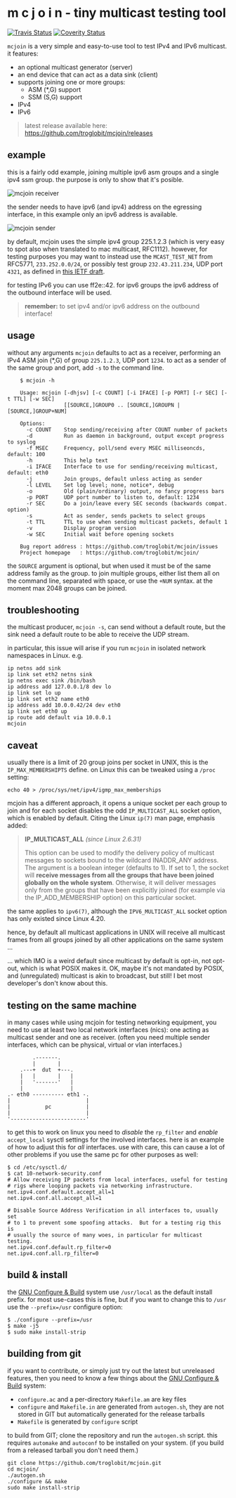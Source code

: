 m c j o i n - tiny multicast testing tool
=========================================
[![Travis Status][]][Travis] [![Coverity Status][]][Coverity Scan]

`mcjoin` is a very simple and easy-to-use tool to test IPv4 and IPv6
multicast.  it features:

- an optional multicast generator (server)
- an end device that can act as a data sink (client)
- supports joining one or more groups:
  - ASM (*,G) support
  - SSM (S,G) support
- IPv4
- IPv6

> latest release available here: https://github.com/troglobit/mcjoin/releases


example
-------

this is a fairly odd example, joining multiple ipv6 asm groups and a
single ipv4 ssm group. the purpose is only to show that it's posible.

![mcjoin receiver](mcjoin-recv.png)

the sender needs to have ipv6 (and ipv4) address on the egressing
interface, in this example only an ipv6 address is available.

![mcjoin sender](mcjoin-send.png)

by default, mcjoin uses the simple ipv4 group 225.1.2.3 (which is very
easy to spot also when translated to mac multicast, RFC1112). however,
for testing purposes you may want to instead use the `MCAST_TEST_NET`
from RFC5771, `233.252.0.0/24`, or possibly test group `232.43.211.234`,
UDP port `4321`, as defined in [this IETF draft][1].

for testing IPv6 you can use ff2e::42.  for ipv6 groups the ipv6 address
of the outbound interface will be used.

> **remember:** to set ipv4 and/or ipv6 address on the outbound interface!

usage
-----

without any arguments `mcjoin` defaults to act as a receiver, performing
an IPv4 ASM join (*,G) of group `225.1.2.3`, UDP port `1234`.  to act as
a sender of the same group and port, add `-s` to the command line.

```
    $ mcjoin -h
    
    Usage: mcjoin [-dhjsv] [-c COUNT] [-i IFACE] [-p PORT] [-r SEC] [-t TTL] [-w SEC]
                  [[SOURCE,]GROUP0 .. [SOURCE,]GROUPN | [SOURCE,]GROUP+NUM]
    
    Options:
      -c COUNT    Stop sending/receiving after COUNT number of packets
      -d          Run as daemon in background, output except progress to syslog
      -f MSEC     Frequency, poll/send every MSEC milliseoncds, default: 100
      -h          This help text
      -i IFACE    Interface to use for sending/receiving multicast, default: eth0
      -j          Join groups, default unless acting as sender
      -l LEVEL    Set log level; none, notice*, debug
      -o          Old (plain/ordinary) output, no fancy progress bars
      -p PORT     UDP port number to listen to, default: 1234
      -r SEC      Do a join/leave every SEC seconds (backwards compat. option)
      -s          Act as sender, sends packets to select groups
      -t TTL      TTL to use when sending multicast packets, default 1
      -v          Display program version
      -w SEC      Initial wait before opening sockets
    
    Bug report address : https://github.com/troglobit/mcjoin/issues
    Project homepage   : https://github.com/troglobit/mcjoin/
```

the `SOURCE` argument is optional, but when used it must be of the same
address family as the group.  to join multiple groups, either list them
all on the command line, separated with space, or use the `+NUM` syntax.
at the moment max 2048 groups can be joined.


troubleshooting
---------------

the multicast producer, `mcjoin -s`, can send without a default route,
but the sink need a default route to be able to receive the UDP stream.

in particular, this issue will arise if you run `mcjoin` in isolated
network namespaces in Linux.  e.g.

    ip netns add sink
    ip link set eth2 netns sink
    ip netns exec sink /bin/bash
    ip address add 127.0.0.1/8 dev lo
    ip link set lo up
    ip link set eth2 name eth0
    ip address add 10.0.0.42/24 dev eth0
    ip link set eth0 up
    ip route add default via 10.0.0.1
    mcjoin


caveat
------

usually there is a limit of 20 group joins per socket in UNIX, this is
the `IP_MAX_MEMBERSHIPTS` define.  on Linux this can be tweaked using a
`/proc` setting:

    echo 40 > /proc/sys/net/ipv4/igmp_max_memberships

mcjoin has a different approach, it opens a unique socket per each group
to join and for each socket disables the odd `IP_MULTICAST_ALL` socket
option, which is enabled by default.  Citing the Linux `ip(7)` man page,
emphasis added:

> **IP_MULTICAST_ALL** *(since Linux 2.6.31)*
>
> This option can be used to modify the delivery policy of multicast
> messages to sockets bound to the wildcard INADDR_ANY address.  The
> argument is a boolean integer (defaults to 1).  If set to 1, the
> socket will **receive messages from all the groups that have been
> joined globally on the whole system**.  Otherwise, it will deliver
> messages only from the groups that have been explicitly joined (for
> example via the IP_ADD_MEMBERSHIP option) on this particular socket.

the same applies to `ipv6(7)`, although the `IPV6_MULTICAST_ALL` socket
option has only existed since Linux 4.20.

hence, by default all multicast applications in UNIX will receive all
multicast frames from all groups joined by all other applications on
the same system ...

... which IMO is a weird default since multicast by default is opt-in,
not opt-out, which is what POSIX makes it.  OK, maybe it's not mandated
by POSIX, and (unregulated) multicast is akin to broadcast, but still!
I bet most developer's don't know about this.


testing on the same machine
---------------------------

in many cases while using mcjoin for testing networking equipment, you
need to use at least two local network interfaces (nics): one acting as
multicast sender and one as receiver.  (often you need multiple sender
interfaces, which can be physical, virtual or vlan interfaces.)

            .-------.
            |       |
        .---+  dut  +---.
        |   |       |   |
        |   '-------'   |
        |               |
    .- eth0 ---------- eth1 -.
    |                        |
    |           pc           |
    |                        |
    '------------------------'

to get this to work on linux you need to *disable* the `rp_filter` and
*enable* `accept_local` sysctl settings for the involved interfaces.
here is an example of how to adjust this for *all* interfaces. use with
care, this can cause a lot of other problems if you use the same pc for
other purposes as well:

    $ cd /etc/sysctl.d/
    $ cat 10-network-security.conf
    # Allow receiving IP packets from local interfaces, useful for testing
    # rigs where looping packets via networking infrastructure.
    net.ipv4.conf.default.accept_all=1
    net.ipv4.conf.all.accept_all=1
    
    # Disable Source Address Verification in all interfaces to, usually set
    # to 1 to prevent some spoofing attacks.  But for a testing rig this is
    # usually the source of many woes, in particular for multicast testing.
    net.ipv4.conf.default.rp_filter=0
    net.ipv4.conf.all.rp_filter=0


build & install
---------------

the [GNU Configure & Build][buildsystem] system use `/usr/local` as the
default install prefix.  for most use-cases this is fine, but if you
want to change this to `/usr` use the `--prefix=/usr` configure option:

    $ ./configure --prefix=/usr
    $ make -j5
    $ sudo make install-strip


building from git
-----------------

if you want to contribute, or simply just try out the latest but
unreleased features, then you need to know a few things about the
[GNU Configure & Build][buildsystem] system:

- `configure.ac` and a per-directory `Makefile.am` are key files
- `configure` and `Makefile.in` are generated from `autogen.sh`,
  they are not stored in GIT but automatically generated for the
  release tarballs
- `Makefile` is generated by `configure` script

to build from GIT; clone the repository and run the `autogen.sh` script.
this requires `automake` and `autoconf` to be installed on your system.
(if you build from a released tarball you don't need them.)

    git clone https://github.com/troglobit/mcjoin.git
    cd mcjoin/
    ./autogen.sh
    ./configure && make
    sudo make install-strip


[1]:               http://tools.ietf.org/html/draft-ietf-mboned-ssmping-08
[Travis]:          https://travis-ci.org/troglobit/mcjoin
[Travis Status]:   https://travis-ci.org/troglobit/mcjoin.png?branch=master
[Coverity Scan]:   https://scan.coverity.com/projects/9108
[Coverity Status]: https://scan.coverity.com/projects/9108/badge.svg
[buildsystem]:     https://airs.com/ian/configure/
